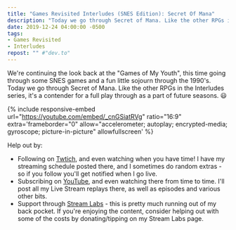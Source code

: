 ```yaml
---
title: "Games Revisited Interludes (SNES Edition): Secret Of Mana"
description: "Today we go through Secret of Mana. Like the other RPGs in the Interludes series, it's a contender for a full play through as a part of future seasons."
date: 2019-12-24 04:00:00 -0500
tags:
- Games Revisited
- Interludes
repost: "" #"dev.to"
---
```


We're continuing the look back at the "Games of My Youth", this time going through some SNES games and a fun little sojourn through the 1990's. Today we go through Secret of Mana. Like the other RPGs in the Interludes series, it's a contender for a full play through as a part of future seasons. :smiley:
<!--more-->


{% include responsive-embed url="https://youtube.com/embed/_cnGSiatRVg" ratio="16:9" extra='frameborder="0" allow="accelerometer; autoplay; encrypted-media; gyroscope; picture-in-picture" allowfullscreen' %}

Help out by:
 * Following on [Twtich](https://twitch.tv/AnonJr_Live), and even watching when you have time! I have my streaming schedule posted there, and I sometimes do random extras - so if you follow you'll get notified when I go live.
 * Subscribing on [YouTube](http://www.youtube.com/channel/UCXafqhKHbkSUIrq0LAuu0tw), and even watching there from time to time. I'll post all my Live Stream replays there, as well as episodes and various other bits.
 * Support through [Stream Labs](https://streamlabs.com/anonjr_live) - this is pretty much running out of my back pocket. If you're enjoying the content, consider helping out with some of the costs by donating/tipping on my Stream Labs page.
